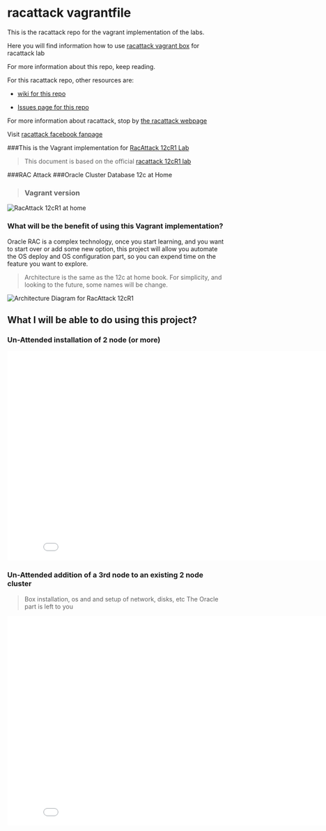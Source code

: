 racattack vagrantfile
===========

This is the racattack repo for the vagrant implementation of the labs.

Here you will find information how to use [racattack vagrant box](http://vagrantcloud.com/kikitux/oracle65-racattack) for racattack lab

For more information about this repo, keep reading.

For this racattack repo, other resources are:

- [wiki for this repo](https://github.com/racattack/vagrantfile/wiki)

- [Issues page for this repo](https://github.com/racattack/vagrantfile/issues)

For more information about racattack, stop by [the racattack webpage](http://racattack.org)

Visit [racattack facebook fanpage](https://www.facebook.com/racattack)

###This is the Vagrant implementation for [RacAttack 12cR1 Lab](http://racattack.org)

>This document is based on the official [racattack 12cR1 lab](http://en.wikibooks.org/wiki/RAC_Attack_-_Oracle_Cluster_Database_at_Home/RAC_Attack_12c/Print_Book)

###RAC Attack
###Oracle Cluster Database 12c at Home
>### Vagrant version

![RacAttack 12cR1 at home](http://upload.wikimedia.org/wikipedia/commons/8/8b/Racattack12c-book-title.png)


### What will be the benefit of using this Vagrant implementation?

Oracle RAC is a complex technology, once you start learning, and you want to start over or add some new option, this project will allow you automate the OS deploy and OS configuration part, so you can expend time on the feature you want to explore.

> Architecture is the same as the 12c at home book. For simplicity, and looking to the future, some names will be change.

![Architecture Diagram for RacAttack 12cR1](https://lh4.googleusercontent.com/-LuX7yDQnz54/UzfMY7Qxw3I/AAAAAAAAAFE/EjBFk-qWEtc/s0/2014-03-30_20-48-46.png)


## What I will be able to do using this project?


### Un-Attended installation of 2 node (or more) 

<iframe width="853" height="480" src="//youtu.be/YZiKEKf2HPo?rel=0&vq=large" frameborder="0" allowfullscreen></iframe>

### Un-Attended addition of a 3rd node to an existing 2 node cluster
> Box installation, os and and setup of network, disks, etc
> The Oracle part is left to you

<iframe width="853" height="480" src="//www.youtube.com/watch?v=_5swmO-hzkQ?rel=0&vq=large" frameborder="0" allowfullscreen></iframe>

